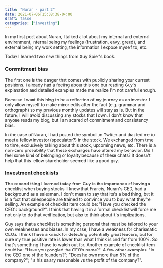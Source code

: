 ```yaml
---
title: "Nuran - part 2"
date: 2021-07-06T15:08:38-04:00
draft: false
categories: ["investing"]
---
```


In my first post about Nuran, I talked a lot about my internal and external environment, internal being my feelings (frustration, envy, greed), and external being my work setting, the information I expose myself to, etc.

Today I learned two new things from Guy Spier's book. 

### Commitment bias

The first one is the danger that comes with publicly sharing your current positions. I already had a feeling about this one but reading Guy's explanation and detailed examples made me realize I'm not careful enough.

Because I want this blog to be a reflection of my journey as an investor, I only allow myself to make minor edits after the fact (e.g. grammar and orthograph) so my previous monthly updates will stay as is. But in the future, I will avoid discussing any stocks that I own. I don't know that anyone reads my blog, but I am scared of commitment and consistency bias.

In the case of Nuran, I had posted the symbol on Twitter and that led me to meet a fellow investor (speculator?) in the stock. We exchanged from time to time, exclusively talking about this stock, upcoming news, etc. There is a non-zero probability that these exchanges have altered my behavior. Did I feel some kind of belonging or loyalty because of these chats? It doesn't help that this fellow shareholder seemed like a good guy.

### Investment checklists

The second thing I learned today from Guy is the importance of having a checklist when buying stocks. I knew that Francis, Nuran's CEO, had a background as a salesman. I don't mean to say that its's a bad thing, but it is a fact that salespeople are trained to convince you to buy what they're selling. An example of checklist item could be: "Have you checked the CEO's background?". I think that having it in a formal checklist will force me not only to do that verification, but also to think about it's implications. 

Guy says that a checklist is something personal that must be tailored to your own weaknesses and biases. In my case, I have a weakness for charismatic CEOs. I think I have a knack for detecting potentially great leaders, but for sure my true positive rate is lower than what I think is and far from 100%. So that's something I have to watch out for. Another example of checklist item could be: "Have you googled the CEO's name?". A few other examples: "Is the CEO one of the founders?"; "Does he own more than 5% of the company?"; "Is his salary reasonable vs the profit of the company?". 